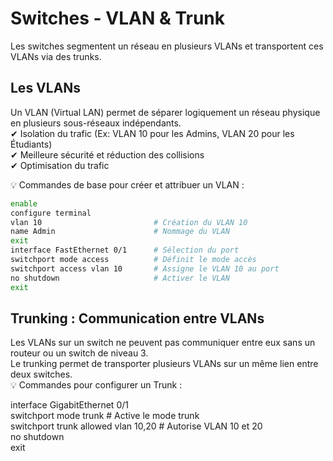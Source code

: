 # Switches - VLAN & Trunk

Les switches segmentent un réseau en plusieurs VLANs et transportent ces VLANs via des trunks.  

## Les VLANs
Un VLAN (Virtual LAN) permet de séparer logiquement un réseau physique en plusieurs sous-réseaux indépendants.  
✔ Isolation du trafic (Ex: VLAN 10 pour les Admins, VLAN 20 pour les Étudiants)  
✔ Meilleure sécurité et réduction des collisions  
✔ Optimisation du trafic  

💡 Commandes de base pour créer et attribuer un VLAN :  

```bash
enable	
configure terminal
vlan 10         				# Création du VLAN 10
name Admin               		# Nommage du VLAN
exit
interface FastEthernet 0/1 		# Sélection du port
switchport mode access 			# Définit le mode accès
switchport access vlan 10 		# Assigne le VLAN 10 au port
no shutdown						# Activer le VLAN
exit
```


## Trunking : Communication entre VLANs
Les VLANs sur un switch ne peuvent pas communiquer entre eux sans un routeur ou un switch de niveau 3.  
Le trunking permet de transporter plusieurs VLANs sur un même lien entre deux switches.  
💡 Commandes pour configurer un Trunk :  

interface GigabitEthernet 0/1  
switchport mode trunk                	# Active le mode trunk  
switchport trunk allowed vlan 10,20  	# Autorise VLAN 10 et 20  
no shutdown  
exit  

